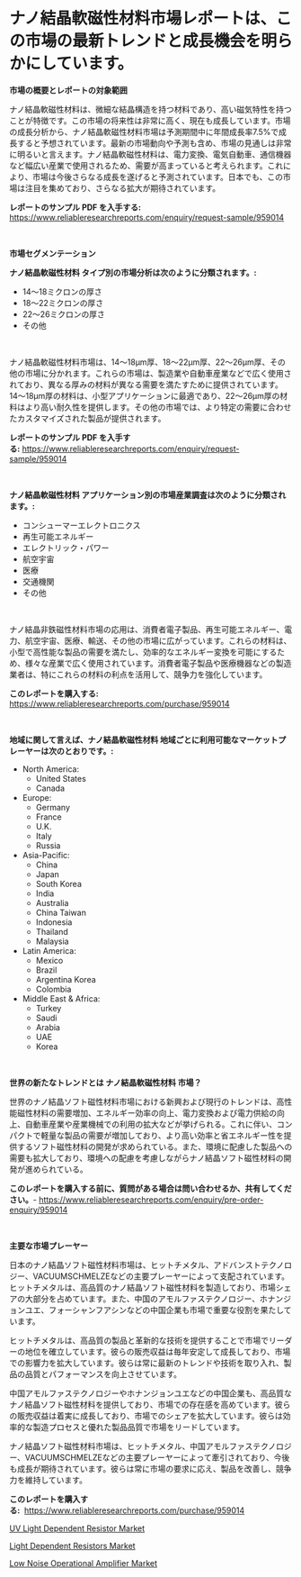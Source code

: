 <p><h1>ナノ結晶軟磁性材料市場レポートは、この市場の最新トレンドと成長機会を明らかにしています。</h1></p><p><strong>市場の概要とレポートの対象範囲</strong></p>
<p><p>ナノ結晶軟磁性材料は、微細な結晶構造を持つ材料であり、高い磁気特性を持つことが特徴です。この市場の将来性は非常に高く、現在も成長しています。市場の成長分析から、ナノ結晶軟磁性材料市場は予測期間中に年間成長率7.5%で成長すると予想されています。最新の市場動向や予測も含め、市場の見通しは非常に明るいと言えます。ナノ結晶軟磁性材料は、電力変換、電気自動車、通信機器など幅広い産業で使用されるため、需要が高まっていると考えられます。これにより、市場は今後さらなる成長を遂げると予測されています。日本でも、この市場は注目を集めており、さらなる拡大が期待されています。</p></p>
<p><strong>レポートのサンプル PDF を入手する:</strong> <a href="https://www.reliableresearchreports.com/enquiry/request-sample/959014">https://www.reliableresearchreports.com/enquiry/request-sample/959014</a></p>
<p>&nbsp;</p>
<p><strong>市場セグメンテーション</strong></p>
<p><strong>ナノ結晶軟磁性材料 タイプ別の市場分析は次のように分類されます。:</strong></p>
<p><ul><li>14〜18ミクロンの厚さ</li><li>18〜22ミクロンの厚さ</li><li>22〜26ミクロンの厚さ</li><li>その他</li></ul></p>
<p>&nbsp;</p>
<p><p>ナノ結晶軟磁性材料市場は、14〜18μm厚、18〜22μm厚、22〜26μm厚、その他の市場に分かれます。これらの市場は、製造業や自動車産業などで広く使用されており、異なる厚みの材料が異なる需要を満たすために提供されています。14〜18μm厚の材料は、小型アプリケーションに最適であり、22〜26μm厚の材料はより高い耐久性を提供します。その他の市場では、より特定の需要に合わせたカスタマイズされた製品が提供されます。</p></p>
<p><strong>レポートのサンプル PDF を入手する:</strong>&nbsp;<a href="https://www.reliableresearchreports.com/enquiry/request-sample/959014">https://www.reliableresearchreports.com/enquiry/request-sample/959014</a></p>
<p>&nbsp;</p>
<p><strong> ナノ結晶軟磁性材料 アプリケーション別の市場産業調査は次のように分類されます。:</strong></p>
<p><ul><li>コンシューマーエレクトロニクス</li><li>再生可能エネルギー</li><li>エレクトリック・パワー</li><li>航空宇宙</li><li>医療</li><li>交通機関</li><li>その他</li></ul></p>
<p>&nbsp;</p>
<p><p>ナノ結晶非鉄磁性材料市場の応用は、消費者電子製品、再生可能エネルギー、電力、航空宇宙、医療、輸送、その他の市場に広がっています。これらの材料は、小型で高性能な製品の需要を満たし、効率的なエネルギー変換を可能にするため、様々な産業で広く使用されています。消費者電子製品や医療機器などの製造業者は、特にこれらの材料の利点を活用して、競争力を強化しています。</p></p>
<p><strong>このレポートを購入する:</strong>&nbsp; <a href="https://www.reliableresearchreports.com/purchase/959014">https://www.reliableresearchreports.com/purchase/959014</a></p>
<p>&nbsp;</p>
<p><strong>地域に関して言えば、ナノ結晶軟磁性材料 地域ごとに利用可能なマーケットプレーヤーは次のとおりです。:</strong></p>
<p><ul>
    <li>
        North America:
        <ul>
            <li>United States</li>
            <li>Canada</li>
        </ul>
    </li>
    <li>
        Europe:
        <ul>
            <li>Germany</li>
            <li>France</li>
            <li>U.K.</li>
            <li>Italy</li>
            <li>Russia</li>
        </ul>
    </li>
    <li>
        Asia-Pacific:
        <ul>
            <li>China</li>
            <li>Japan</li>
            <li>South Korea</li>
            <li>India</li>
            <li>Australia</li>
            <li>China Taiwan</li>
            <li>Indonesia</li>
            <li>Thailand</li>
            <li>Malaysia</li>
        </ul>
    </li>
    <li>
        Latin America:
        <ul>
            <li>Mexico</li>
            <li>Brazil</li>
            <li>Argentina Korea</li>
            <li>Colombia</li>
        </ul>
    </li>
    <li>
        Middle East & Africa:
        <ul>
            <li>Turkey</li>
            <li>Saudi</li>
            <li>Arabia</li>
            <li>UAE</li>
            <li>Korea</li>
        </ul>
    </li>
    </ul></p>
<p>&nbsp;</p>
<p><strong>世界の新たなトレンドとは ナノ結晶軟磁性材料 市場？</strong></p>
<p><p>世界のナノ結晶ソフト磁性材料市場における新興および現行のトレンドは、高性能磁性材料の需要増加、エネルギー効率の向上、電力変換および電力供給の向上、自動車産業や産業機械での利用の拡大などが挙げられる。これに伴い、コンパクトで軽量な製品の需要が増加しており、より高い効率と省エネルギー性を提供するソフト磁性材料の開発が求められている。また、環境に配慮した製品への需要も拡大しており、環境への配慮を考慮しながらナノ結晶ソフト磁性材料の開発が進められている。</p></p>
<p><strong>このレポートを購入する前に、質問がある場合は問い合わせるか、共有してください。</strong>- <a href="https://www.reliableresearchreports.com/enquiry/pre-order-enquiry/959014">https://www.reliableresearchreports.com/enquiry/pre-order-enquiry/959014</a></p>
<p>&nbsp;</p>
<p><strong>主要な市場プレーヤー</strong></p>
<p><p>日本のナノ結晶ソフト磁性材料市場は、ヒットチメタル、アドバンストテクノロジー、VACUUMSCHMELZEなどの主要プレーヤーによって支配されています。ヒットチメタルは、高品質のナノ結晶ソフト磁性材料を製造しており、市場シェアの大部分を占めています。また、中国のアモルファステクノロジー、ホナンジョンユエ、フォーシャンフアシンなどの中国企業も市場で重要な役割を果たしています。</p><p>ヒットチメタルは、高品質の製品と革新的な技術を提供することで市場でリーダーの地位を確立しています。彼らの販売収益は毎年安定して成長しており、市場での影響力を拡大しています。彼らは常に最新のトレンドや技術を取り入れ、製品の品質とパフォーマンスを向上させています。</p><p>中国アモルファステクノロジーやホナンジョンユエなどの中国企業も、高品質なナノ結晶ソフト磁性材料を提供しており、市場での存在感を高めています。彼らの販売収益は着実に成長しており、市場でのシェアを拡大しています。彼らは効率的な製造プロセスと優れた製品品質で市場をリードしています。</p><p>ナノ結晶ソフト磁性材料市場は、ヒットチメタル、中国アモルファステクノロジー、VACUUMSCHMELZEなどの主要プレーヤーによって牽引されており、今後も成長が期待されています。彼らは常に市場の要求に応え、製品を改善し、競争力を維持しています。</p></p>
<p><strong>このレポートを購入する:</strong>&nbsp;&nbsp;<a href="https://www.reliableresearchreports.com/purchase/959014">https://www.reliableresearchreports.com/purchase/959014</a></p>
<p><p><a href="https://github.com/nathandecarvalho/Market-Research-Report-List-2/blob/main/uv-light-dependent-resistor-market.md">UV Light Dependent Resistor Market</a></p><p><a href="https://github.com/kosella/Market-Research-Report-List-2/blob/main/light-dependent-resistors-market.md">Light Dependent Resistors Market</a></p><p><a href="https://github.com/kufem1/Market-Research-Report-List-2/blob/main/low-noise-operational-amplifier-market.md">Low Noise Operational Amplifier Market</a></p></p>